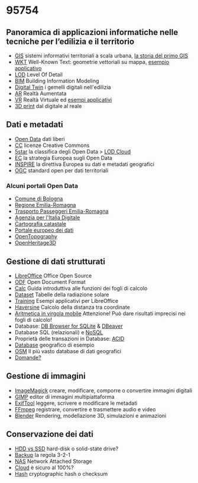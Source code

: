 # 95754

## Panoramica di applicazioni informatiche nelle tecniche per l’edilizia e il territorio

- [GIS](https://www.esri.com/en-us/arcgis/products/arcgis-urban/overview) sistemi informativi territoriali a scala urbana, [la storia del primo GIS](https://www.ph.ucla.edu/epi/snow/snowbook0b.html)
- [WKT](https://en.wikipedia.org/wiki/Well-known_text_representation_of_geometry) Well-Known Text: geometrie vettoriali su mappa, [esempio applicativo](https://clydedacruz.github.io/openstreetmap-wkt-playground/)
- [LOD](https://filipbiljecki.com/publications/2014_ceus_lod_formalisation.pdf) Level Of Detail
- [BIM](https://www.autodesk.it/solutions/bim/benefits-of-bim) Building Information Modeling
- [Digital Twin](https://constructible.trimble.com/construction-industry/what-are-digital-twins) i gemelli digitali nell'edilizia
- [AR](https://sitevision.trimble.com) Realtà Aumentata
- [VR](https://www.acca.it/software-realta-virtuale) Realtà Virtuale ed [esempi applicativi](https://youtu.be/8pi-s0n6yfs)
- [3D print](https://www.3dwasp.com/en/3d-printing-architecture/) dal digitale al reale

## Dati e metadati

- [Open Data](https://opendatahandbook.org) dati liberi
- [CC](https://creativecommons.org/licenses/) licenze Creative Commons
- [5star](https://5stardata.info/en/) la classifica degli Open Data > [LOD Cloud](https://lod-cloud.net/)
- [EC](https://digital-strategy.ec.europa.eu/en/policies/open-data) la strategia Europea sugli Open Data
- [INSPIRE](https://inspire.ec.europa.eu) la direttiva Europea su dati e metadati geografici
- [OGC](https://www.ogc.org/docs/is) standard open per dati territoriali

### Alcuni portali Open Data

- [Comune di Bologna](https://opendata.comune.bologna.it)
- [Regione Emilia-Romagna](https://dati.emilia-romagna.it/)
- [Trasporto Passeggeri Emilia-Romagna](https://solweb.tper.it/web/tools/open-data/open-data.aspx)
- [Agenzia per l'Italia Digitale](https://dati.gov.it)
- [Cartografia catastale](https://www.agenziaentrate.gov.it/portale/it/web/guest/schede/fabbricatiterreni/consultazione-cartografia-catastale/servizio-consultazione-cartografia)
- [Portale europeo dei dati](https://data.europa.eu/en)
- [OpenTopography](https://opentopography.org)
- [OpenHeritage3D](https://openheritage3d.org)

## Gestione di dati strutturati

- [LibreOffice](https://www.libreoffice.org) Office Open Source
- [ODF](https://www.oasis-open.org/committees/tc_home.php?wg_abbrev=office) Open Document Format
- [Calc](https://books.libreoffice.org/en/CG72/CG7201-Introduction.html) Guida introduttiva alle funzioni dei fogli di calcolo
- [Dataset](http://www.solaritaly.enea.it/TabelleRad/TabelleRadIt.php) Tabelle della radiazione solare
- [Training](https://github.com/tdf/training-protocol/blob/master/task-based-training-program.md) Esempi applicativi per LibreOffice
- [Haversine](https://spatialthoughts.com/2013/07/06/calculate-distance-spreadsheet/) Calcolo della distanza tra coordinate
- [Aritmetica in virgola mobile](https://docs.microsoft.com/en-us/office/troubleshoot/excel/floating-point-arithmetic-inaccurate-result) Attenzione! Può dare risultati imprecisi nei fogli di calcolo!
- Database: [DB Browser for SQLite](https://sqlitebrowser.org) & [DBeaver](https://dbeaver.io)
- Database SQL (relazionali) e [NoSQL](https://aws.amazon.com/it/nosql/)
- Proprietà delle transazioni in Database: [ACID](https://www.ibm.com/docs/en/cics-ts/5.4?topic=processing-acid-properties-transactions)
- [Database](https://github.com/dpmcmlxxvi/SpatiaLiteCpp/raw/master/examples/spatialite/test-2.3.sqlite) geografico di esempio 
- [OSM](https://www.openstreetmap.org/) Il più vasto database di dati geografici
- [Domande?](https://stackoverflow.com)

## Gestione di immagini

- [ImageMagick](https://imagemagick.org) creare, modificare, comporre o convertire immagini digitali
- [GIMP](https://www.gimp.org) editor di immagini multipiattaforma
- [ExifTool](https://exiftool.org) leggere, scrivere e modificare le metadati
- [FFmpeg](https://ffmpeg.org) registrare, convertire e trasmettere audio e video
- [Blender](https://www.blender.org/features/) Rendering, modellazione 3D, simulazioni e animazioni

## Conservazione dei dati

- [HDD vs SSD](https://www.sandisk.com/content/dam/sandisk-main/en_us/assets/resources/enterprise/infographics/how-do-ssds-stack-up-against-hdds.pdf) hard-disk o solid-state drive?
- [Backup](https://www.acronis.com/en-us/articles/backup-rule/) la regola 3-2-1
- [NAS](https://www.redhat.com/en/topics/data-storage/network-attached-storage) Network Attached Storage
- [Cloud](https://thestack.technology/ovhcloud-fire-strasbourg/) è sicuro al 100%?
- [Hash](https://www.gnu.org/software/emacs/manual/html_node/elisp/Checksum_002fHash.html) cryptographic hash o checksum




